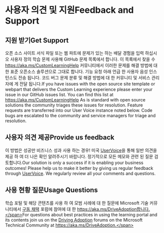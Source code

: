 # <a name="feedback-and-support"></a><span data-ttu-id="70092-101">사용자 의견 및 지원</span><span class="sxs-lookup"><span data-stu-id="70092-101">Feedback and Support</span></span>

## <a name="get-support"></a><span data-ttu-id="70092-102">지원 받기</span><span class="sxs-lookup"><span data-stu-id="70092-102">Get Support</span></span>

<span data-ttu-id="70092-p101">오픈 소스 사이트 서식 파일 또는 웹 파트에 문제가 있는 하는 배달 경험을 입력 하십시오 사용자 정의 학습 문제 사용해 GitHub 문제 목록에서 합니다.  이 목록에서 찾을 수 https://aka.ms/CustomLearningHelp 커뮤니티에서 이러한 문제를 해결 방법에 대 한 표준 오픈소스 솔루션으로 그대로 합니다.  기능 요청 아래 언급 한 사용자 음성 인스턴스도 전송 됩니다.  코드 버그 문제 분류 및 해결 방법에 대 한 커뮤니티 및 서비스 관리자에 게 전달 됩니다.</span><span class="sxs-lookup"><span data-stu-id="70092-p101">If you have issues with the open source site template or webpart that delivers the Custom Learning experience please enter your issue in our GitHub issues list.  You can find this list at https://aka.ms/CustomLearningHelp  As is standard with open source solutions the community triages these issues for resolution.  Feature requests are transferred into our User Voice instance noted below.  Code bugs are escalated to the community and service managers for triage and resolution.</span></span>  

## <a name="provide-us-feedback"></a><span data-ttu-id="70092-107">사용자 의견 제공</span><span class="sxs-lookup"><span data-stu-id="70092-107">Provide us feedback</span></span>

<span data-ttu-id="70092-p102">이 방법은 성공만 비즈니스 성과 사용 하는 경우!  미국 [UserVoice](https://microsoftteams.uservoice.com/forums/913429-learning-solutions)을 통해 일반 의견을 제공 하 여 더 나은 확인 알려주시기 바랍니다.  정기적으로 모든 메모와 관련 된 질문 검토합니다.</span><span class="sxs-lookup"><span data-stu-id="70092-p102">Our solution is only a success if it is enabling your business outcomes!  Please help us to make it better by giving us regular feedback through  [UserVoice](https://microsoftteams.uservoice.com/forums/913429-learning-solutions).  We regularly review all your comments and questions.</span></span>

## <a name="usage-questions"></a><span data-ttu-id="70092-111">사용 현황 질문</span><span class="sxs-lookup"><span data-stu-id="70092-111">Usage Questions</span></span>

<span data-ttu-id="70092-112">학습 포털 및 해당 콘텐츠를 사용 하 여 모범 사례에 대 한 질문에 Microsoft 기술 커뮤니티에서 [구동 채택](https://aka.ms/DriveAdoption) 포럼에 참여에 대 한 https://aka.ms/DriveAdoption합니다.</span><span class="sxs-lookup"><span data-stu-id="70092-112">For questions about best practices in using the learning portal and its contents join us on the [Driving Adoption](https://aka.ms/DriveAdoption) forums on the Microsoft Technical Community at https://aka.ms/DriveAdoption.</span></span> 

